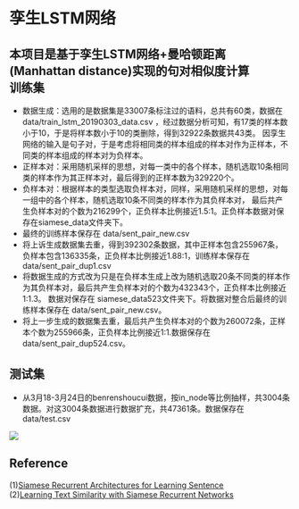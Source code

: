 孪生LSTM网络
====
本项目是基于孪生LSTM网络+曼哈顿距离(Manhattan distance)实现的句对相似度计算<br>
训练集
---

* 数据生成：选用的是数据集是33007条标注过的语料，总共有60类，数据在data/train_lstm_20190303_data.csv ，经过数据分析可知，有17类的样本数小于10，于是将样本数小于10的类删除，得到32922条数据共43类。
因孪生网络的输入是句子对，于是考虑将相同类的样本组成的样本对作为正样本，不同类的样本组成的样本对为负样本。<br>
* 正样本对：采用随机采样的思想，对每一类中的各个样本，随机选取10条相同类的样本作为其正样本对，最后得到的正样本数为329220个。<br>
* 负样本对：根据样本的类型选取负样本对，同样，采用随机采样的思想，对每一组中的各个样本，随机选取10条不同类的样本作为其负样本对，
最后共产生负样本对的个数为216299个，正负样本比例接近1.5:1。正负样本数据对保存在siamese_data文件夹下。<br>
* 最终的训练样本保存在 data/sent_pair_new.csv<br>
* 将上诉生成数据集去重，得到392302条数据，其中正样本包含255967条，负样本包含136335条，正负样本比例接近1.88:1，训练样本保存在 data/sent_pair_dup1.csv<br>
* 将数据生成的方式改为只是在负样本生成上改为随机选取20条不同类的样本作为其负样本对，最后共产生负样本对的个数为432343个，正负样本比例接近1:1.3。
  数据对保存在 siamese_data523文件夹下。将数据对整合后最终的训练样本保存在 data/sent_pair_new.csv。<br>
* 将上一步生成的数据集去重，最后共产生负样本对的个数为260072条，正样本个数为255966条，正负样本比例接近1:1.数据保存在 data/sent_pair_dup524.csv。<br>

测试集
---

* 从3月18-3月24日的benrenshoucui数据，按in_node等比例抽样，共3004条数据。对这3004条数据进行数据扩充，共47361条。数据保存在 data/test.csv<br>

![](https://cloud.githubusercontent.com/assets/9861437/20479493/6ea8ad12-b004-11e6-89e4-53d4d354d32e.png)




Reference
----
(1)[Siamese Recurrent Architectures for Learning Sentence](https://www.aaai.org/ocs/index.php/AAAI/AAAI16/paper/view/12195)<br>
(2)[Learning Text Similarity with Siamese Recurrent Networks](https://www.researchgate.net/publication/304834009_Learning_Text_Similarity_with_Siamese_Recurrent_Networks)


